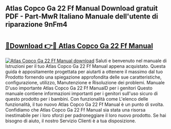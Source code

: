 ## Atlas Copco Ga 22 Ff Manual Download gratuit PDF - Part-MwR Italiano Manuale dell'utente di riparazione 9nFm4

# <h2><a href="http://dfc9ns.blite.top/?on=Atlas+Copco+Ga+22+Ff+Manual">🔗Download 👉🔴 Atlas Copco Ga 22 Ff Manual</a></h2>

[![Atlas Copco Ga 22 Ff Manual download](https://i.imgur.com/lujVjoI.png)](http://dfc9ns.blite.top/?on=Atlas+Copco+Ga+22+Ff+Manual)
Saluti e benvenuto nel manuale di Istruzioni per il tuo Atlas Copco Ga 22 Ff Manual appena acquistato. Questa guida è appositamente progettata per aiutarti a ottenere il massimo dal tuo Prodotto fornendo una spiegazione approfondita delle sue caratteristiche, configurazione, utilizzo, Manutenzione e Risoluzione dei problemi. Manuale D'uso importante Atlas Copco Ga 22 Ff ManualD per i genitori Questo manuale contiene informazioni importanti per i genitori sull'uso sicuro di questo prodotto per i bambini. Con funzionalità come L'elenco delle funzionalità, il tuo nuovo Atlas Copco Ga 22 Ff Manual è un punto di svolta. Confidiamo che Atlas Copco Ga 22 Ff Manual sia stata una risorsa inestimabile per i loro sforzi per padroneggiare il loro nuovo prodotto. Se hai bisogno di aiuto, il nostro Servizio Clienti è a tua disposizione.

